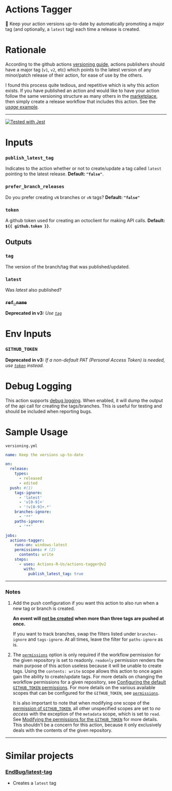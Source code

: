 # Actions Tagger

:speedboat: Keep your action versions up-to-date by automatically promoting a
major tag (and optionally, a `latest` tag) each time a release is created.

# Rationale

According to the github actions
[versioning guide](https://github.com/actions/toolkit/blob/master/docs/action-versioning.md#versioning),
actions publishers should have a major tag (`v1`, `v2`, etc) which points to the
latest version of any minor/patch release of their action, for ease of use by
the others.

I found this process quite tedious, and repetitive which is why this action
exists. If you have published an action and would like to have your action
follow the same versioning structure as many others in the
[marketplace](https://github.com/marketplace?type=actions), then simply create a
release workflow that includes this action. See the
[_usage_ example](#sample-usage).

---

[![Tested with Jest](https://img.shields.io/badge/tested_with-jest-99424f.svg)](https://github.com/facebook/jest)

# Inputs

### `publish_latest_tag`

Indicates to the action whether or not to create/update a tag called `latest`
pointing to the latest release. **Default: `"false"`**.

### `prefer_branch_releases`

Do you prefer creating `vN` branches or `vN` tags? **Default: `"false"`**

### `token`

A github token used for creating an octoclient for making API calls. **Default:
`${{ github.token }}`**.

## Outputs

### `tag`

The version of the branch/tag that was published/updated.

### `latest`

Was _latest_ also published?

### <strike>`ref_name`</strike>

**Deprecated in v3:** _Use [`tag`](#tag)_

# Env Inputs

### `GITHUB_TOKEN`

**Deprecated in v3:** _If a non-default PAT (Personal Access Token) is needed,
use [`token`](#token) instead._

# Debug Logging

This action supports
[debug logging](https://docs.github.com/en/actions/managing-workflow-runs/enabling-debug-logging#enabling-step-debug-logging).
When enabled, it will dump the output of the api call for creating the
tags/branches. This is useful for testing and should be included when reporting
bugs.

# Sample Usage

`versioning.yml`

```yaml
name: Keep the versions up-to-date

on:
  release:
    types:
      - released
      - edited
  push: #(1)
    tags-ignore:
      - 'latest'
      - 'v[0-9]+'
      - '!v[0-9]+.*'
    branches-ignore:
      - '**'
    paths-ignore:
      - '**'

jobs:
  actions-tagger:
    runs-on: windows-latest
    permissions: # (2)
      contents: write
    steps:
      - uses: Actions-R-Us/actions-tagger@v2
        with:
          publish_latest_tag: true
```

---

### Notes

1. Add the push configuration if you want this action to also run when a new tag
   or branch is created.

   **An event will
   [not be created](https://docs.github.com/en/actions/using-workflows/events-that-trigger-workflows#push)
   when more than three tags are pushed at once.**

   If you want to track branches, swap the filters listed under
   `branches-ignore` and `tags-ignore`. At all times, leave the filter for
   `paths-ignore` as is.

2. The
   [`permissions`](https://docs.github.com/en/actions/using-workflows/workflow-syntax-for-github-actions#permissions)
   option is only required if the workflow permission for the given repository
   is set to readonly. `readonly` permission renders the main purpose of this
   action useless because it will be unable to create tags. Using the
   `contents: write` scope allows this action to once again gain the ability to
   create/update tags. For more details on changing the workflow permissions for
   a given repository, see
   [Configuring the default `GITHUB_TOKEN` permissions](https://docs.github.com/en/repositories/managing-your-repositorys-settings-and-features/enabling-features-for-your-repository/managing-github-actions-settings-for-a-repository#configuring-the-default-github_token-permissions).
   For more details on the various available scopes that can be configured for
   the `GITHUB_TOKEN`, see
   [`permissions`](https://docs.github.com/en/actions/using-workflows/workflow-syntax-for-github-actions#permissions).

   It is also important to note that when modifying one scope of the
   [permission of `GITHUB_TOKEN`](https://docs.github.com/en/actions/security-guides/automatic-token-authentication#permissions-for-the-github_token),
   all other unspecified scopes are set to _no access_ with the exception of the
   `metadata` scope, which is set to `read`. See
   [Modifying the permissions for the `GITHUB_TOKEN`](https://docs.github.com/en/actions/security-guides/automatic-token-authentication#modifying-the-permissions-for-the-github_token)
   for more details. This shouldn't be a concern for this action, because it
   only exclusively deals with the contents of the given repository.

---

# Similar projects

### [EndBug/latest-tag](https://github.com/EndBug/latest-tag)

- Creates a `latest` tag
